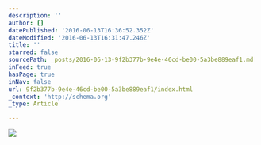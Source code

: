 ```yaml
---
description: ''
author: []
datePublished: '2016-06-13T16:36:52.352Z'
dateModified: '2016-06-13T16:31:47.246Z'
title: ''
starred: false
sourcePath: _posts/2016-06-13-9f2b377b-9e4e-46cd-be00-5a3be889eaf1.md
inFeed: true
hasPage: true
inNav: false
url: 9f2b377b-9e4e-46cd-be00-5a3be889eaf1/index.html
_context: 'http://schema.org'
_type: Article

---
```

![](https://the-grid-user-content.s3-us-west-2.amazonaws.com/f891ade6-9fd1-43fa-bb18-d3c378429579.jpg)
